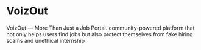 # VoizOut
 VoizOut — More Than Just a Job Portal. community-powered platform that not only helps users find jobs but also protect themselves from fake hiring scams and unethical internship 


 